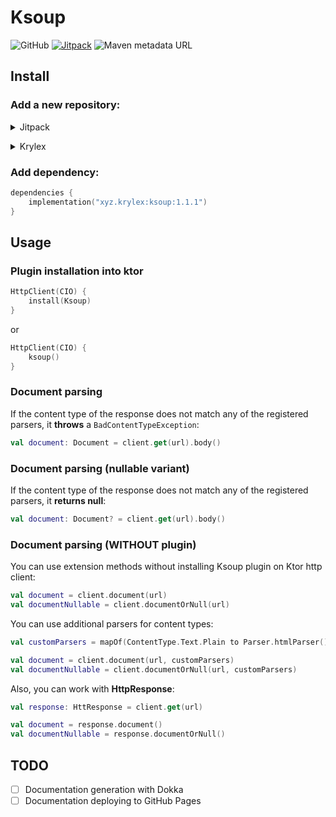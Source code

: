 # Ksoup

![GitHub](https://img.shields.io/github/license/krylex-oss/ksoup)
[![Jitpack](https://jitpack.io/v/krylex-oss/ksoup.svg)](https://jitpack.io/#krylex-oss/ksoup)
![Maven metadata URL](https://img.shields.io/maven-metadata/v?metadataUrl=https%3A%2F%2Frepository.krylex.xyz%2Freleases%2Fxyz%2Fkrylex%2Fksoup%2Fmaven-metadata.xml)

## Install

### Add a new repository:

<p>
<details>

<summary>Jitpack</summary>

```kotlin
repositories { 
    maven("https://jitpack.io")
}
```

</details>
</p>
<p>
<details>

<summary>Krylex</summary>

```kotlin
repositories {
    maven("https://repository.krylex.xyz/releases")
}
```

</details>
</p>

### Add dependency:

```kotlin
dependencies {
    implementation("xyz.krylex:ksoup:1.1.1")
}
```

## Usage

### Plugin installation into ktor
```kotlin
HttpClient(CIO) {
    install(Ksoup)
}
```
or
```kotlin
HttpClient(CIO) {
    ksoup()
}
```

### Document parsing
If the content type of the response does not match any of the registered parsers, it **throws** a ```BadContentTypeException```:
```kotlin
val document: Document = client.get(url).body()
```

### Document parsing (nullable variant)
If the content type of the response does not match any of the registered parsers, it **returns null**:
```kotlin
val document: Document? = client.get(url).body()
```

### Document parsing (WITHOUT plugin)
You can use extension methods without installing Ksoup plugin on Ktor http client:
```kotlin
val document = client.document(url)
val documentNullable = client.documentOrNull(url)
```

You can use additional parsers for content types:
```kotlin
val customParsers = mapOf(ContentType.Text.Plain to Parser.htmlParser())

val document = client.document(url, customParsers)
val documentNullable = client.documentOrNull(url, customParsers)
```

Also, you can work with **HttpResponse**:
```kotlin
val response: HttResponse = client.get(url)

val document = response.document()
val documentNullable = response.documentOrNull()
```

<!-- More information in documentation: url -->

## TODO

- [ ] Documentation generation with Dokka
- [ ] Documentation deploying to GitHub Pages